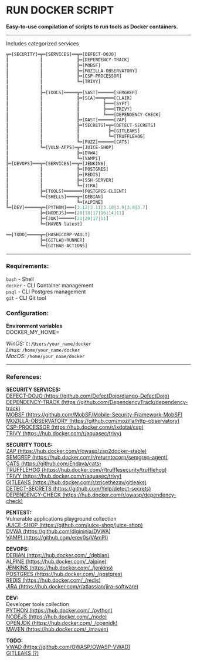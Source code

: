 # RUN DOCKER SCRIPT  
  
**Easy-to-use compilation of scripts to run tools as Docker containers.**  
  
---
Includes categorized services  
  
```dart
╦═[SECURITY]═╦═[SERVICES]══╦═[DEFECT-DOJO]
║            ║             ╠═[DEPENDENCY-TRACK]
║            ║             ╠═[MOBSF]
║            ║             ╠═[MOZILLA-OBSERVATORY]
║            ║             ╠═[CSP-PROCESSOR]
║            ║             ╚═[TRIVY]
║            ║
║            ╠═[TOOLS]═════╦═[SAST]══════[SEMGREP]
║            ║             ╠═[SCA]═══╦═══[CLAIR]
║            ║             ║         ╠═══[SYFT]
║            ║             ║         ╠═══[TRIVY]
║            ║             ║         ╚═══[DEPENDENCY-CHECK]
║            ║             ╠═[DAST]══════[ZAP]
║            ║             ╠═[SECRETS]═╦═[DETECT-SECRETS]
║            ║             ║           ╠═[GITLEAKS]
║            ║             ║           ╚═[TRUFFLEHOG]
║            ║             ╚═[FUZZ]══════[CATS]
║            ╚═[VULN-APPS]═╦═[JUICE-SHOP]
║                          ╠═[DVWA]
║                          ╚═[VAMPI]
╠═[DEVOPS]═══╦═[SERVICES]══╦═[JENKINS]
║            ║             ╠═[POSTGRES]
║            ║             ╠═[REDIS]
║            ║             ╠═[SSH-SERVER]
║            ║             ╚═[JIRA]
║            ╠═[TOOLS]═══════[POSTGRES-CLIENT]
║            ╚═[SHELLS]════╦═[DEBIAN]
║                          ╚═[ALPINE]
╚═[DEV]══════╦═[PYTHON]═══[3.12|3.11|3.10|3.9|3.8|3.7]
             ╠═[NODEJS]═══[20|18|17|16|14|11]
             ╠═[JDK]══════[21|20|17|11]
             ╚═[MAVEN latest]

══[TODO]═════╦═[HASHICORP-VAULT]
             ╠═[GITLAB+RUNNER]
             ╚═[GITHAB-ACTIONS]
```
---
### Requirements:  
`bash` - Shell  
`docker` - CLI Container management  
`psql` - CLI Postgres management  
`git` - CLI Git tool  
### Configuration:  
**Environment variables**  
DOCKER_MY_HOME=  
  
*WinOS:* `C:/Users/your_name/docker`  
*Linux:* `/home/your_name/docker`  
*MacOS:* `/home/your_name/docker`  
  
---
### References:  
**SECURITY SERVICES:**  
[DEFECT-DOJO (https://github.com/DefectDojo/django-DefectDojo)](https://github.com/DefectDojo/django-DefectDojo)  
[DEPENDENCY-TRACK (https://github.com/DependencyTrack/dependency-track)](https://github.com/DependencyTrack/dependency-track)  
[MOBSF (https://github.com/MobSF/Mobile-Security-Framework-MobSF)](https://github.com/MobSF/Mobile-Security-Framework-MobSF)  
[MOZILLA-OBSERVATORY (https://github.com/mozilla/http-observatory)](https://github.com/mozilla/http-observatory)  
[CSP-PROCESSOR (https://hub.docker.com/r/ixdotai/csp)](https://hub.docker.com/r/ixdotai/csp)  
[TRIVY (https://hub.docker.com/r/aquasec/trivy)](https://hub.docker.com/r/aquasec/trivy)  
  
**SECURITY TOOLS:**  
[ZAP (https://hub.docker.com/r/owasp/zap2docker-stable)](https://hub.docker.com/r/owasp/zap2docker-stable)  
[SEMGREP (https://hub.docker.com/r/returntocorp/semgrep-agent)](https://hub.docker.com/r/returntocorp/semgrep-agent)  
[CATS (https://github.com/Endava/cats)](https://github.com/Endava/cats)  
[TRUFFLEHOG (https://hub.docker.com/r/trufflesecurity/trufflehog)](https://hub.docker.com/r/trufflesecurity/trufflehog)  
[TRIVY (https://hub.docker.com/r/aquasec/trivy)](https://hub.docker.com/r/aquasec/trivy)  
[GITLEAKS (https://hub.docker.com/r/zricethezav/gitleaks)](https://hub.docker.com/r/zricethezav/gitleaks)  
[DETECT-SECRETS (https://github.com/Yelp/detect-secrets)](https://github.com/Yelp/detect-secrets)  
[DEPENDENCY-CHECK (https://hub.docker.com/r/owasp/dependency-check)](https://hub.docker.com/r/owasp/dependency-check)  
  
**PENTEST:**  
Vulnerable applications playground collection  
[JUICE-SHOP (https://github.com/juice-shop/juice-shop)](https://github.com/juice-shop/juice-shop)  
[DVWA (https://github.com/digininja/DVWA)](https://github.com/digininja/DVWA)  
[VAMPI (https://github.com/erev0s/VAmPI)](https://github.com/erev0s/VAmPI)  
  
**DEVOPS:**  
[DEBIAN (https://hub.docker.com/_/debian)](https://hub.docker.com/_/debian)  
[ALPINE (https://hub.docker.com/_/alpine)](https://hub.docker.com/_/alpine)  
[JENKINS (https://hub.docker.com/_/jenkins)](https://hub.docker.com/_/jenkins)  
[POSTGRES (https://hub.docker.com/_/postgres)](https://hub.docker.com/_/postgres)  
[REDIS (https://hub.docker.com/_/redis)](https://hub.docker.com/_/redis)  
[JIRA (https://hub.docker.com/r/atlassian/jira-software)](https://hub.docker.com/r/atlassian/jira-software)  
  
**DEV:**  
Developer tools collection  
[PYTHON (https://hub.docker.com/_/python)](https://hub.docker.com/_/python)  
[NODEJS (https://hub.docker.com/_/node)](https://hub.docker.com/_/node)  
[OPENJDK (https://hub.docker.com/_/openjdk)](https://hub.docker.com/_/openjdk)  
[MAVEN (https://hub.docker.com/_/maven)](https://hub.docker.com/_/maven)  
  
**TODO:**  
[VWAD (https://github.com/OWASP/OWASP-VWAD)](https://github.com/OWASP/OWASP-VWAD)  
[GITLEAKS (?)](?)
  